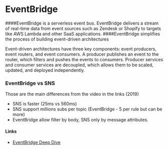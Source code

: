 # EventBridge
####EventBridge is a serverless event bus. EventBridge delivers a stream of real-time data from event sources such as Zendesk or Shopify to targets like AWS Lambda and other SaaS applications.
####EventBridge simplifies the process of building event-driven architectures

Event-driven architectures have three key components: event producers, event routers, and event consumers. A producer publishes an event to the router, which filters and pushes the events to consumers. Producer services and consumer services are decoupled, which allows them to be scaled, updated, and deployed independently.

### EventBridge vs SNS
Those are the main differences from the video in the links (2019)

* SNS is faster (25ms vs 560ms)
* SNS support millions subs per topic (EventBridge - 5 per rule but can be more)
* EventBridge allow filter by body, SNS only by message attributes.

#### Links
* [EventBridge Deep Dive](https://pages.awscloud.com/Deep-Dive-on-Amazon-EventBridge_2019_0919-SRV_OD.html)
